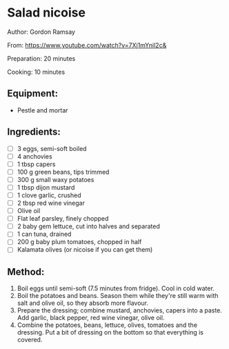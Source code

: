 # Salad nicoise

Author: Gordon Ramsay

From: https://www.youtube.com/watch?v=7Xj1mYnil2c&

Preparation: 20 minutes

Cooking: 10 minutes

## Equipment: 
- Pestle and mortar

## Ingredients:
- [ ] 3 eggs, semi-soft boiled
- [ ] 4 anchovies
- [ ] 1 tbsp capers
- [ ] 100 g green beans, tips trimmed
- [ ] 300 g small waxy potatoes
- [ ] 1 tbsp dijon mustard
- [ ] 1 clove garlic, crushed
- [ ] 2 tbsp red wine vinegar
- [ ] Olive oil
- [ ] Flat leaf parsley, finely chopped
- [ ] 2 baby gem lettuce, cut into halves and separated
- [ ] 1 can tuna, drained
- [ ] 200 g baby plum tomatoes, chopped in half
- [ ] Kalamata olives (or nicoise if you can get them)

## Method:
1. Boil eggs until semi-soft (7.5 minutes from fridge). Cool in cold water.
2. Boil the potatoes and beans. Season them while they're still warm with salt and olive oil, so they absorb more flavour.
3. Prepare the dressing; combine mustard, anchovies, capers into a paste. Add garlic, black pepper, red wine vinegar, olive oil.
4. Combine the potatoes, beans, lettuce, olives, tomatoes and the dressing. Put a bit of dressing on the bottom so that everything is covered.